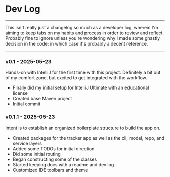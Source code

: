 # Dev Log

---

This isn't really just a changelog so much as a developer log, wherein I'm aiming to keep tabs on my habits and process
in order to review and reflect. Probably fine to ignore unless you're wondering why I made some ghastly decision in
the code; in which case it's probably a decent reference.

---

### v0.1 - 2025-05-23 
Hands-on with IntelliJ for the first time with this project. Definitely a bit out of my comfort zone, but excited to get integrated with the workflow.
- Finally did my initial setup for IntelliJ Ultimate with an educational license
- Created base Maven project
- Initial commit

### v0.1.1 - 2025-05-23
Intent is to establish an organized boilerplate structure to build the app on.
- Created packages for the tracker app as well as the cli, model, repo, and service layers
- Added some TODOs for initial direction
- Did some initial routing
- Began constructing some of the classes
- Started keeping docs with a readme and dev log
- Customized IDE toolbars and theme